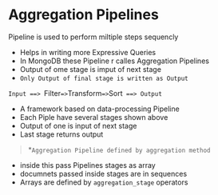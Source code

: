 # Aggregation Pipelines
Pipeline is used to perform miltiple steps sequencly
  * Helps in writing more Expressive Queries
  * In MongoDB these Pipeline r calles Aggregation Pipelines
  * Output of ome stage is imput of next stage
  * `Only Output of final stage is written as Output`

`Input ==> `Filter` => `Transform` => `Sort` ==> Output`

* A framework based on data-processing Pipeline
* Each Piple have several stages shown above
* Output of one is input of next stage
* Last stage returns output


> *`Aggregation Pipeline defined by aggregation method`
  * inside this pass Pipelines stages as array
  * documnets passed inside stages are in sequences
  * Arrays are defined by `aggregation_stage` operators
  